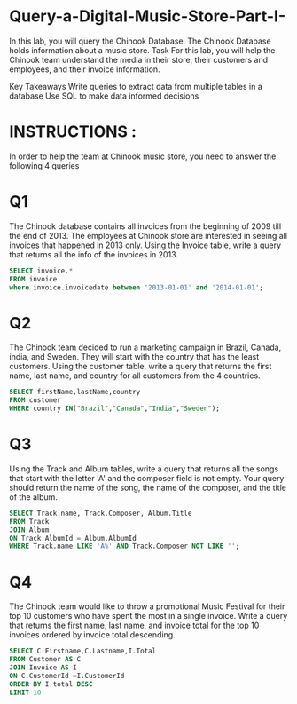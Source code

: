 # Query-a-Digital-Music-Store-Part-I-

In this lab, you will query the Chinook Database. The Chinook Database holds information about a music store.
Task
For this lab, you will help the Chinook team understand the media in their store, their customers and employees, and their invoice information.

Key Takeaways
Write queries to extract data from multiple tables in a database
Use SQL to make data informed decisions
# INSTRUCTIONS :

In order to help the team at Chinook music store, you need to answer the following 4 queries

# Q1 
The Chinook database contains all invoices from the beginning of 2009 till the end of 2013. The employees at Chinook store are interested in seeing all invoices that happened in 2013 only. Using the Invoice table, write a query that returns all the info of the invoices in 2013.
```sql
SELECT invoice.*
FROM invoice
where invoice.invoicedate between '2013-01-01' and '2014-01-01';
```

# Q2 
The Chinook team decided to run a marketing campaign in Brazil, Canada, india, and Sweden. They will start with the country that has the least customers. Using the customer table, write a query that returns the first name, last name, and country for all customers from the 4 countries.
```sql
SELECT firstName,lastName,country
FROM customer
WHERE country IN("Brazil","Canada","India","Sweden");
```

# Q3
Using the Track and Album tables, write a query that returns all the songs that start with the letter 'A' and the composer field is not empty. Your query should return the name of the song, the name of the composer, and the title of the album.
```sql
SELECT Track.name, Track.Composer, Album.Title 
FROM Track
JOIN Album
ON Track.AlbumId = Album.AlbumId
WHERE Track.name LIKE 'A%' AND Track.Composer NOT LIKE '';
```
# Q4 
The Chinook team would like to throw a promotional Music Festival for their top 10 customers who have spent the most in a single invoice. Write a query that returns the first name, last name, and invoice total for the top 10 invoices ordered by invoice total descending.
```sql
SELECT C.Firstname,C.Lastname,I.Total
FROM Customer AS C
JOIN Invoice AS I
ON C.CustomerId =I.CustomerId
ORDER BY I.total DESC
LIMIT 10
```
